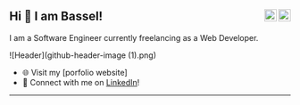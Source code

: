 

## Hi 👋 I am Bassel!  <a href="https://twitter.com/____Bassel" target="_blank" rel="nofollow"><img align="right" alt="Bassel's Twitter" width="22px" src="https://cdn.jsdelivr.net/npm/simple-icons@v3/icons/twitter.svg" /></a><a href="https://www.linkedin.com/in/bassel-abdelkader-6b0953221/" target="_blank" rel="nofollow"><img align="right" alt="Bassel's Linkedin" width="22px" src="https://cdn.jsdelivr.net/npm/simple-icons@v3/icons/linkedin.svg" /></a>

I am a Software Engineer currently freelancing as a Web Developer.


![Header](github-header-image (1).png)

- 🌐 Visit my [porfolio website]
- 🔗  Connect with me on [LinkedIn](https://www.linkedin.com/in/bassel-abdelkader/)!

---

